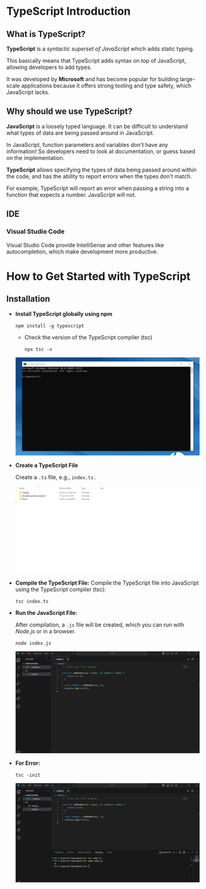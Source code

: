 # TypeScript Introduction

## What is TypeScript?
**TypeScript** is a *syntactic superset of JavaScript* which adds static typing.

This basically means that TypeScript adds syntax on top of JavaScript, allowing developers to add types.

It was developed by **Microsoft** and has become popular for building large-scale applications because it offers strong tooling and type safety, which JavaScript lacks.

## Why should we use TypeScript?
**JavaScript** is a loosely typed language. It can be difficult to understand what types of data are being passed around in JavaScript.

In JavaScript, function parameters and variables don't have any information! So developers need to look at documentation, or guess based on the implementation.

**TypeScript** allows specifying the types of data being passed around within the code, and has the ability to report errors when the types don't match.

For example, TypeScript will report an error when passing a string into a function that expects a number. JavaScript will not.

## IDE
### Visual Studio Code
Visual Studio Code provide IntelliSense and other features like autocompletion, which make development more productive.


# How to Get Started with TypeScript
## Installation
-  **Install TypeScript globally using npm**
    ```cd
    npm install -g typescript
    ```
    - Check the version of the TypeScript compiler (tsc) 
        ```cd
        npx tsc -v
        ```
    ![](../../images/cdInstall.gif)

- **Create a TypeScript File**

   Create a `.ts` file, e.g., `index.ts.`

  ![](../../images/index.ts.gif)

- **Compile the TypeScript File:**
Compile the TypeScript file into JavaScript using the TypeScript compiler (tsc):
    ```cd
    tsc index.ts
    ```

- **Run the JavaScript File:**

    After compilation, a `.js` file will be created, which you can run with *Node.js* or in a browser.

    ```cd
    node index.js
    ```
    ![](../../images/run.gif)

 - **For Error:** 
    ```cd
    tsc -init
    ```
    ![](../../images/error.gif)






